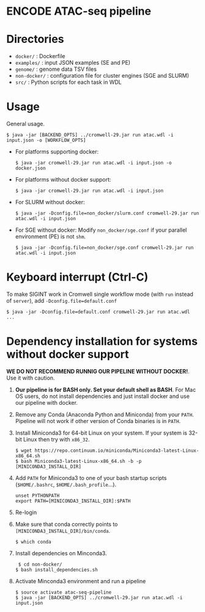ENCODE ATAC-seq pipeline
===================================================

# Directories

* `docker/` : Dockerfile
* `examples/` : input JSON examples (SE and PE)
* `genome/` : genome data TSV files
* `non-docker/` : configuration file for cluster engines (SGE and SLURM)
* `src/` : Python scripts for each task in WDL

# Usage

General usage.

```
$ java -jar [BACKEND_OPTS] ../cromwell-29.jar run atac.wdl -i input.json -o [WORKFLOW_OPTS]
```

* For platforms supporting docker:

     ```
     $ java -jar cromwell-29.jar run atac.wdl -i input.json -o docker.json
     ```

* For platforms without docker support:

     ```
     $ java -jar cromwell-29.jar run atac.wdl -i input.json
     ```

* For SLURM without docker:
 
     ```
     $ java -jar -Dconfig.file=non_docker/slurm.conf cromwell-29.jar run atac.wdl -i input.json
     ```

* For SGE without docker: Modify `non_docker/sge.conf` if your parallel environment (PE) is not `shm`.

     ```
     $ java -jar -Dconfig.file=non_docker/sge.conf cromwell-29.jar run atac.wdl -i input.json
     ```

# Keyboard interrupt (Ctrl-C)

To make SIGINT work in Cromwell single workflow mode (with `run` instead of `server`), add `-Dconfig.file=default.conf`

```
$ java -jar -Dconfig.file=default.conf cromwell-29.jar run atac.wdl ...
```

# Dependency installation for systems without docker support

**WE DO NOT RECOMMEND RUNNIG OUR PIPELINE WITHOUT DOCKER!**. Use it with caution.

1) **Our pipeline is for BASH only. Set your default shell as BASH**. For Mac OS users, do not install dependencies and just install docker and use our pipeline with docker.

2) Remove any Conda (Anaconda Python and Miniconda) from your `PATH`. Pipeline will not work if other version of Conda binaries is in `PATH`.

3) Install Miniconda3 for 64-bit Linux on your system. If your system is 32-bit Linux then try with `x86_32`.
      ```
      $ wget https://repo.continuum.io/miniconda/Miniconda3-latest-Linux-x86_64.sh
      $ bash Miniconda3-latest-Linux-x86_64.sh -b -p [MINICONDA3_INSTALL_DIR]
      ```

4) Add `PATH` for Miniconda3 to one of your bash startup scripts (`$HOME/.bashrc`, `$HOME/.bash_profile`...). 
      ```
      unset PYTHONPATH
      export PATH=[MINICONDA3_INSTALL_DIR]:$PATH
      ```

5) Re-login

6) Make sure that conda correctly points to `[MINICONDA3_INSTALL_DIR]/bin/conda`.
      ```
      $ which conda
      ```

7) Install dependencies on Minconda3.
	 ```
      $ cd non-docker/
	 $ bash install_dependencies.sh
	 ```

8) Activate Minconda3 environment and run a pipeline
	 ```
	 $ source activate atac-seq-pipeline
	 $ java -jar [BACKEND_OPTS] ../cromwell-29.jar run atac.wdl -i input.json
	 ```